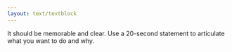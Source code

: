```yaml
---
layout: text/textblock
---
```

It should be memorable and clear. Use a 20-second statement to articulate what you want to do and why. 
